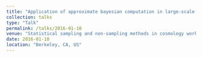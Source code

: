 ```yaml
---
title: "Application of approximate bayesian computation in large-scale structure modeling of galaxies"
collection: talks
type: "Talk"
permalink: /talks/2016-01-10
venue: "Statistical sampling and non-sampling methods in cosmology workshop"
date: 2016-01-10
location: "Berkeley, CA, US"
---
```

